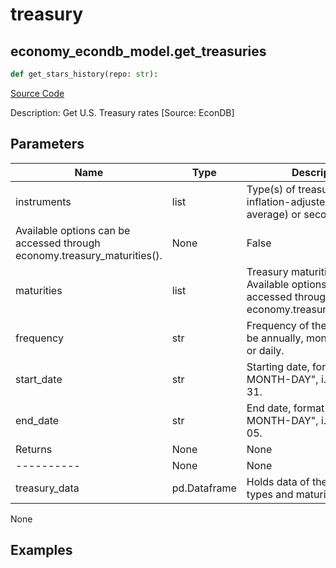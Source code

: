 # treasury

## economy_econdb_model.get_treasuries

```python
def get_stars_history(repo: str):
```
[Source Code](https://github.com/OpenBB-finance/OpenBBTerminal/tree/main/openbb_terminal/economy/econdb_model.py#L723)

Description: Get U.S. Treasury rates [Source: EconDB]

## Parameters

| Name | Type | Description | Default | Optional |
| ---- | ---- | ----------- | ------- | -------- |
| instruments | list | Type(s) of treasuries, nominal, inflation-adjusted (long term average) or secondary market.
Available options can be accessed through economy.treasury_maturities(). | None | False |
| maturities | list | Treasury maturities to get. Available options can be accessed through economy.treasury_maturities(). | None | False |
| frequency | str | Frequency of the data, this can be annually, monthly, weekly or daily. | None | False |
| start_date | str | Starting date, format "YEAR-MONTH-DAY", i.e. 2010-12-31. | None | False |
| end_date | str | End date, format "YEAR-MONTH-DAY", i.e. 2020-06-05. | None | False |
| Returns | None | None | None | None |
| ---------- | None | None | None | None |
| treasury_data | pd.Dataframe | Holds data of the selected types and maturities | None | False |

None

## Examples

